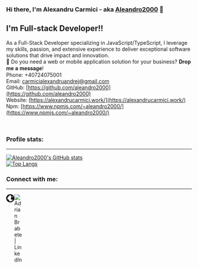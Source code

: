 ### Hi there, I'm Alexandru Carmici - aka [Aleandro2000][website] 👋
## I'm Full-stack Developer!!

As a Full-Stack Developer specializing in JavaScript/TypeScript, I leverage my skills, passion, and extensive experience to deliver exceptional software solutions that drive impact and innovation.
<br/>
🤝 Do you need a web or mobile application solution for your business? 𝐃𝐫𝐨𝐩 𝐦𝐞 𝐚 𝐦𝐞𝐬𝐬𝐚𝐠𝐞!
<br/>
Phone: +40724075001
<br/>
Email: carmicialexandruandrei@gmail.com
<br/>
GitHub: [https://github.com/aleandro2000](https://github.com/aleandro2000)
<br/>
Website: [https://alexandrucarmici.work/](https://alexandrucarmici.work/)
<br/>
Npm: [https://www.npmjs.com/~aleandro2000/](https://www.npmjs.com/~aleandro2000/)


<br/>

### Profile stats:
---
[![Aleandro2000's GitHub stats](https://github-readme-stats.vercel.app/api?username=Aleandro2000&hide=contribs&show_icons=true)](https://github.com/anuraghazra/github-readme-stats)
<br/>
[![Top Langs](https://github-readme-stats.vercel.app/api/top-langs/?username=Aleandro2000&langs_count=8&layout=compact)](https://github.com/anuraghazra/github-readme-stats)

### Connect with me:
---
[<img align="left" alt="adrianbrabete.engineer" width="22px" src="https://raw.githubusercontent.com/iconic/open-iconic/master/svg/globe.svg" />][website]
[<img align="left" alt="Adrian Brabete | LinkedIn" width="22px" src="https://cdn.jsdelivr.net/npm/simple-icons@v3/icons/linkedin.svg" />][linkedin]

[website]: [https://alexandrucarmici.work/](https://alexandrucarmici.work/)
[linkedin]: [https://linkedin.com/in/alexandru-andrei-carmici-8978b21b3](https://linkedin.com/in/alexandru-andrei-carmici-8978b21b3)
